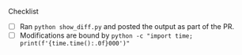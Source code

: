 Checklist
* [ ] Ran `python show_diff.py` and posted the output as part of the PR.
* [ ] Modifications are bound by `python -c "import time; print(f'{time.time():.0f}000')"`
